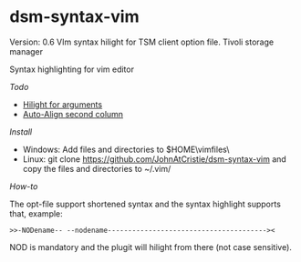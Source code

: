 dsm-syntax-vim
==============
Version: 0.6
VIm syntax hilight for TSM client option file. Tivoli storage manager

Syntax highlighting for vim editor

_Todo_
- [Hilight for arguments](https://github.com/JohnAtCristie/dsm-syntax-vim/issues/2)
- [Auto-Align second column](https://github.com/JohnAtCristie/dsm-syntax-vim/issues/1)

_Install_
- Windows: Add files and directories to $HOME\vimfiles\
- Linux: git clone https://github.com/JohnAtCristie/dsm-syntax-vim and copy the files and directories to ~/.vim/

_How-to_

The opt-file support shortened syntax and the syntax highlight supports that, example:

	>>-NODename-- --nodename---------------------------------------><

NOD is mandatory and the plugit will hilight from there (not case sensitive).

